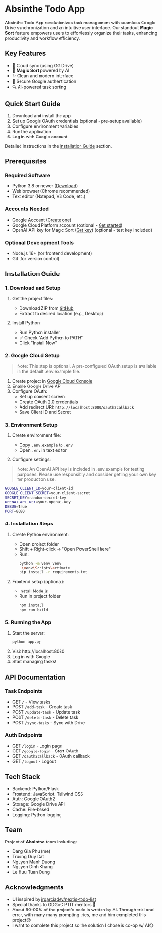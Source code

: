 # Absinthe Todo App

Absinthe Todo App revolutionizes task management with seamless Google Drive synchronization and an intuitive user interface. Our standout **Magic Sort** feature empowers users to effortlessly organize their tasks, enhancing productivity and workflow efficiency.

## Key Features

- 🔄 Cloud sync (using GG Drive)
- 🎩 **Magic Sort** powered by AI
- ✨ Clean and modern interface
- 🔐 Secure Google authentication
- 🔍 AI-powered task sorting

## Quick Start Guide

1. Download and install the app
2. Set up Google OAuth credentials (optional - pre-setup available)
3. Configure environment variables
4. Run the application
5. Log in with Google account

Detailed instructions in the [Installation Guide](#installation-guide) section.

## Prerequisites

### Required Software

- Python 3.8 or newer ([Download](https://www.python.org/downloads/))
- Web browser (Chrome recommended)
- Text editor (Notepad, VS Code, etc.)

### Accounts Needed

- Google Account ([Create one](https://accounts.google.com/signup))
- Google Cloud Platform account (optional - [Get started](https://console.cloud.google.com/))
- OpenAI API key for Magic Sort ([Get key](https://platform.openai.com/api-keys)) (optional - test key included)

### Optional Development Tools

- Node.js 16+ (for frontend development)
- Git (for version control)

## Installation Guide

### 1. Download and Setup

1. Get the project files:

   - Download ZIP from [GitHub](https://github.com/dngphuu/absinthe-todo)
   - Extract to desired location (e.g., Desktop)

2. Install Python:
   - Run Python installer
   - ✅ Check "Add Python to PATH"
   - Click "Install Now"

### 2. Google Cloud Setup

> Note: This step is optional. A pre-configured OAuth setup is available in the default .env.example file.

1. Create project in [Google Cloud Console](https://console.cloud.google.com)
2. Enable Google Drive API
3. Configure OAuth:
   - Set up consent screen
   - Create OAuth 2.0 credentials
   - Add redirect URI: `http://localhost:8080/oauth2callback`
   - Save Client ID and Secret

### 3. Environment Setup

1. Create environment file:

   - Copy `.env.example` to `.env`
   - Open `.env` in text editor

2. Configure settings:

> Note: An OpenAI API key is included in .env.example for testing purposes. Please use responsibly and consider getting your own key for production use.

```bash
GOOGLE_CLIENT_ID=your-client-id
GOOGLE_CLIENT_SECRET=your-client-secret
SECRET_KEY=random-secret-key
OPENAI_API_KEY=your-openai-key
DEBUG=True
PORT=8080
```

### 4. Installation Steps

1. Create Python environment:

   - Open project folder
   - Shift + Right-click → "Open PowerShell here"
   - Run:
     ```bash
     python -m venv venv
     .\venv\Scripts\activate
     pip install -r requirements.txt
     ```

2. Frontend setup (optional):
   - Install Node.js
   - Run in project folder:
     ```bash
     npm install
     npm run build
     ```

### 5. Running the App

1. Start the server:
   ```bash
   python app.py
   ```
2. Visit http://localhost:8080
3. Log in with Google
4. Start managing tasks!

## API Documentation

### Task Endpoints

- GET `/` - View tasks
- POST `/add-task` - Create task
- POST `/update-task` - Update task
- POST `/delete-task` - Delete task
- POST `/sync-tasks` - Sync with Drive

### Auth Endpoints

- GET `/login` - Login page
- GET `/google-login` - Start OAuth
- GET `/oauth2callback` - OAuth callback
- GET `/logout` - Logout

## Tech Stack

- Backend: Python/Flask
- Frontend: JavaScript, Tailwind CSS
- Auth: Google OAuth2
- Storage: Google Drive API
- Cache: File-based
- Logging: Python logging

## Team

Project of **Absinthe** team including:

- Dang Gia Phu (me)
- Truong Duy Dat
- Nguyen Manh Duong
- Nguyen Dinh Khang
- Le Huu Tuan Dung

## Acknowledgments

- UI inspired by [jrgarciadev/nextjs-todo-list](https://github.com/jrgarciadev/nextjs-todo-list)
- Special thanks to GDGoC PTIT mentors 💖
- About 80-90% of the project's code is written by AI. Through trial and error, with many many prompting tries, me and him completed this project😓
- I want to complete this project so the solution I chose is co-op w/ AI😓
